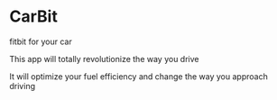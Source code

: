 # CarBit
fitbit for your car


This app will totally revolutionize the way you drive

It will optimize your fuel efficiency and change the way you approach driving